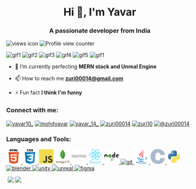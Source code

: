 <h1 align="center">Hi 👋, I'm Yavar</h1>
<h3 align="center">A passionate developer from India</h3>

<p align="left">
  <img src="https://img.icons8.com/fluency/24/visible.png" alt="views icon" />
  <img src="https://komarev.com/ghpvc/?username=yavar10&label=Profile%20Views&color=blueviolet&style=flat-square" alt="Profile view counter" />
</p>



<div align="left">
  <img src="https://drive.google.com/uc?export=download&id=1RaUSoZ8U706jIjl8CrlH4N4wQ5077Kqf" alt="gif1" width="16%" />
  <img src="https://drive.google.com/uc?export=download&id=17g4w_7OeoJQSxWBDN5Sk1PDjzfxIjgDB" alt="gif2" width="16%" />
  <img src="https://drive.google.com/uc?export=download&id=12EniASwzFdZx54dkCWczy3K5dZWZkGxA" alt="gif3" width="16%" />
  <img src="https://drive.google.com/uc?export=download&id=1BKhLeHwTEuaL20xef6gq6zF_wvCgj-7O" alt="gif4" width="16%" />
  <img src="https://drive.google.com/uc?export=download&id=1Hn4DyNOkEDH3u3QzZO5CHPDaykuv_J4i" alt="gif5" width="16%" />
  <img src="https://drive.google.com/uc?export=download&id=1RaUSoZ8U706jIjl8CrlH4N4wQ5077Kqf" alt="gif1" width="16%" />
</div>

- 🌱 I’m currently perfecting **MERN stack and Unreal Engine**

- 📫 How to reach me **zuri00014@gmail.com**

- ⚡ Fun fact **I think I'm funny**

<h3 align="left">Connect with me:</h3>
<p align="left">
<a href="https://twitter.com/yavar10_" target="blank"><img align="center" src="https://raw.githubusercontent.com/rahuldkjain/github-profile-readme-generator/master/src/images/icons/Social/twitter.svg" alt="yavar10_" height="30" width="40" /></a>
<a href="https://linkedin.com/in/mohdyavar" target="blank"><img align="center" src="https://raw.githubusercontent.com/rahuldkjain/github-profile-readme-generator/master/src/images/icons/Social/linked-in-alt.svg" alt="mohdyavar" height="30" width="40" /></a>
<a href="https://instagram.com/yavar_14_" target="blank"><img align="center" src="https://raw.githubusercontent.com/rahuldkjain/github-profile-readme-generator/master/src/images/icons/Social/instagram.svg" alt="yavar_14_" height="30" width="40" /></a>
<a href="https://www.hackerrank.com/zuri00014" target="blank"><img align="center" src="https://raw.githubusercontent.com/rahuldkjain/github-profile-readme-generator/master/src/images/icons/Social/hackerrank.svg" alt="zuri00014" height="30" width="40" /></a>
<a href="https://www.leetcode.com/zuri10" target="blank"><img align="center" src="https://raw.githubusercontent.com/rahuldkjain/github-profile-readme-generator/master/src/images/icons/Social/leet-code.svg" alt="zuri10" height="30" width="40" /></a>
<a href="https://www.hackerearth.com/@zuri00014" target="blank"><img align="center" src="https://raw.githubusercontent.com/rahuldkjain/github-profile-readme-generator/master/src/images/icons/Social/hackerearth.svg" alt="@zuri00014" height="30" width="40" /></a>
</p>

<h3 align="left">Languages and Tools:</h3>
<p align="left"> 
  <a href="https://www.w3.org/html/" target="_blank" rel="noreferrer"> <img src="https://raw.githubusercontent.com/devicons/devicon/master/icons/html5/html5-original-wordmark.svg" alt="html5" width="40" height="40"/> </a> 
  <a href="https://www.w3schools.com/css/" target="_blank" rel="noreferrer"> <img src="https://raw.githubusercontent.com/devicons/devicon/master/icons/css3/css3-original-wordmark.svg" alt="css3" width="40" height="40"/> </a> 
  <a href="https://developer.mozilla.org/en-US/docs/Web/JavaScript" target="_blank" rel="noreferrer"> <img src="https://raw.githubusercontent.com/devicons/devicon/master/icons/javascript/javascript-original.svg" alt="javascript" width="40" height="40"/> </a> 
   <a href="https://www.mongodb.com/" target="_blank" rel="noreferrer"> 
    <img src="https://raw.githubusercontent.com/devicons/devicon/master/icons/mongodb/mongodb-original-wordmark.svg" alt="mongodb" width="40" height="40"/> 
  </a> 
  <a href="https://expressjs.com" target="_blank" rel="noreferrer"> 
    <img src="https://raw.githubusercontent.com/devicons/devicon/master/icons/express/express-original-wordmark.svg" alt="express" width="40" height="40"/> 
  </a>
  <a href="https://reactjs.org/" target="_blank" rel="noreferrer"> <img src="https://raw.githubusercontent.com/devicons/devicon/master/icons/react/react-original-wordmark.svg" alt="react" width="40" height="40"/> </a> 
  <a href="https://nodejs.org" target="_blank" rel="noreferrer"> 
  <img src="https://raw.githubusercontent.com/devicons/devicon/master/icons/nodejs/nodejs-original-wordmark.svg" alt="nodejs" width="40" height="40"/> 
</a>
  <a href="https://git-scm.com/" target="_blank" rel="noreferrer"> <img src="https://www.vectorlogo.zone/logos/git-scm/git-scm-icon.svg" alt="git" width="40" height="40"/> </a> 
  <a href="https://www.java.com" target="_blank" rel="noreferrer"> <img src="https://raw.githubusercontent.com/devicons/devicon/master/icons/java/java-original.svg" alt="java" width="40" height="40"/> </a> 
  <a href="https://www.cprogramming.com/" target="_blank" rel="noreferrer"> <img src="https://raw.githubusercontent.com/devicons/devicon/master/icons/c/c-original.svg" alt="c" width="40" height="40"/> </a> 
  <a href="https://www.python.org" target="_blank" rel="noreferrer"> <img src="https://raw.githubusercontent.com/devicons/devicon/master/icons/python/python-original.svg" alt="python" width="40" height="40"/> </a> 
  <a href="https://www.blender.org/" target="_blank" rel="noreferrer"> <img src="https://download.blender.org/branding/community/blender_community_badge_white.svg" alt="blender" width="40" height="40"/> </a> 
  <a href="https://unity.com/" target="_blank" rel="noreferrer"> <img src="https://www.vectorlogo.zone/logos/unity3d/unity3d-icon.svg" alt="unity" width="40" height="40"/> </a> 
  <a href="https://unrealengine.com/" target="_blank" rel="noreferrer"> <img src="https://raw.githubusercontent.com/kenangundogan/fontisto/036b7eca71aab1bef8e6a0518f7329f13ed62f6b/icons/svg/brand/unreal-engine.svg" alt="unreal" width="40" height="40"/> </a> 
  <a href="https://www.figma.com/" target="_blank" rel="noreferrer"> <img src="https://www.vectorlogo.zone/logos/figma/figma-icon.svg" alt="figma" width="40" height="40"/> </a> 
</p>

<p>&nbsp;<img src="https://github-readme-stats.vercel.app/api/top-langs?username=yavar10&layout=compact&cache_seconds=1800" />
<img src="https://github-readme-stats.vercel.app/api?username=yavar10&show_icons=true&locale=en&cache_seconds=1800" /></p>


